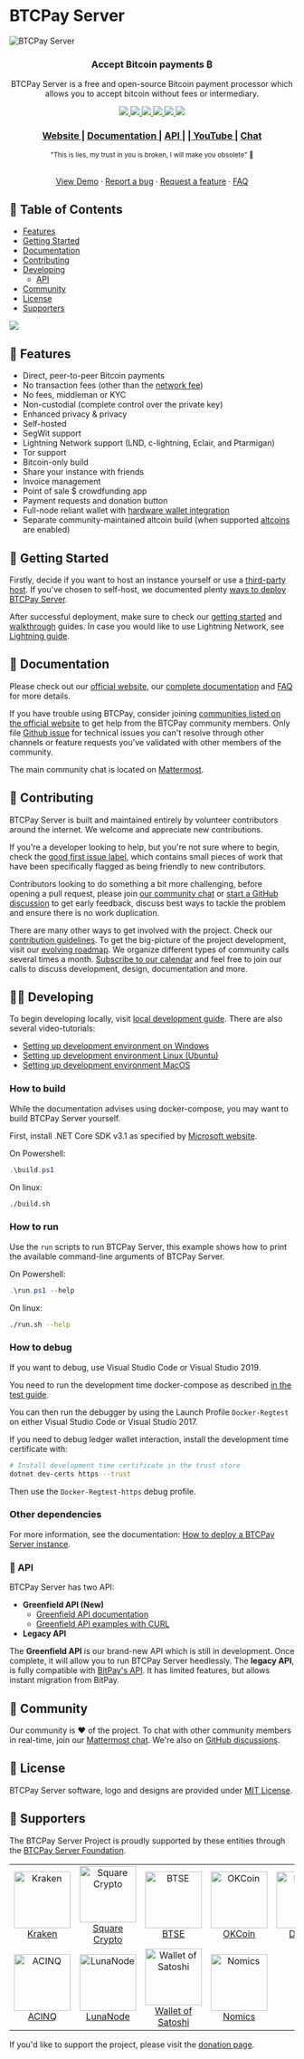 # BTCPay Server

![BTCPay Server](BTCPayServer/wwwroot/img/btc_pay_BG_twitter.png)

<h3 align="center">
  Accept Bitcoin payments ₿
</h3>
<p align="center"> BTCPay Server is a free and open-source Bitcoin payment processor which allows you to accept bitcoin without fees or intermediary.
</p>
<p align="center">
  <a href="https://circleci.com/gh/btcpayserver/btcpayserver">
    <img src="https://img.shields.io/circleci/build/github/btcpayserver/btcpayserver"/>
  </a>
  <a href="https://github.com/btcpayserver/btcpayserver/releases/">
    <img src="https://img.shields.io/github/v/release/btcpayserver/btcpayserver"/>
  </a>
  <a href="https://github.com/btcpayserver/btcpayserver/blob/master/LICENSE">
      <img src="https://img.shields.io/github/license/btcpayserver/btcpayserver"/>
  </a>     
  <a href="https://docs.btcpayserver.org/Contribute/">
    <img src="https://img.shields.io/badge/PRs-welcome-brightgreen.svg"/>
  </a>
  <a href="https://chat.btcpayserver.org/">
    <img src="https://img.shields.io/badge/Community%20Chat-Mattermost-%230058cc"/>
  </a>
  <a href="https://twitter.com/intent/follow?screen_name=btcpayserver">
    <img src="https://img.shields.io/twitter/follow/btcpayserver.svg?label=Follow%20@btcpayserver"/>
  </a>
</p>

<div align="center">
  <h3>
    <a href="https://btcpayserver.org">
      Website
    </a>
    <span> | </span>
    <a href="https://docs.btcpayserver.org">
      Documentation
    </a>
    <span> | </span>
    <a href="https://docs.btcpayserver.org/API/Greenfield/v1/">
      API
    </a>
    <span> | </span>
    <a href="https://docs.btcpayserver.org/Contribute/>"
      Contribute
    </a>
    <span> | </span>
    <a href="https://www.youtube.com/btcpayserver/">
      YouTube
    </a>
    <span> | </span>
    <a href="https://chat.btcpayserver.org/">
      Chat
    </a>
  </h3>
</div>

<div align="center">
  <sub>"This is lies, my trust in you is broken, I will make you obsolete" 💚
  </a>
</div>
<br/>

<p align="center">
  <a href="https://mainnet.demo.btcpayserver.org">View Demo</a>
  ·
  <a href="https://github.com/btcpayserver/btcpayserver/issues/new/choose">Report a bug</a>
  ·
  <a href="https://github.com/btcpayserver/btcpayserver/discussions/new">Request a feature</a>
  ·
  <a href="https://docs.btcpayserver.org/FAQ/">FAQ</a>
</p>

## 💼 Table of Contents

* [Features](#-features)
* [Getting Started](#-getting-started)
* [Documentation](#-documentation)
* [Contributing](#-contributing)
* [Developing](#-developing)
  * [API](#-api)
* [Community](#-community)
* [License](#-license)
* [Supporters](#-supporters)

![](https://raw.githubusercontent.com/btcpayserver/btcpayserver-doc/master/docs/img/BTCPayServerScreenshot.png)

## 🎨 Features

* Direct, peer-to-peer Bitcoin payments
* No transaction fees (other than the [network fee](https://en.bitcoin.it/wiki/Miner_fees))
* No fees, middleman or KYC
* Non-custodial (complete control over the private key)
* Enhanced privacy & privacy
* Self-hosted
* SegWit support
* Lightning Network support (LND, c-lightning, Eclair, and Ptarmigan)
* Tor support
* Bitcoin-only build
* Share your instance with friends
* Invoice management
* Point of sale $ crowdfunding app
* Payment requests and donation button
* Full-node reliant wallet with [hardware wallet integration](https://docs.btcpayserver.org/Vault/)
* Separate community-maintained altcoin build (when supported [altcoins](https://docs.btcpayserver.org/FAQ/FAQ-Altcoin/) are enabled)

## 🚀 Getting Started

Firstly, decide if you want to host an instance yourself or use a [third-party host](https://docs.btcpayserver.org/ThirdPartyHosting/). If you've chosen to self-host, we documented plenty [ways to deploy BTCPay Server](https://docs.btcpayserver.org/Deployment/).

After successful deployment, make sure to check our [getting started](https://docs.btcpayserver.org/RegisterAccount/) and [walkthrough](https://docs.btcpayserver.org/Walkthrough/) guides. In case you would like to use Lightning Network, see [Lightning guide](https://docs.btcpayserver.org/LightningNetwork/).

## 📗 Documentation

Please check out our [official website](https://btcpayserver.org/), our [complete documentation](https://docs.btcpayserver.org/) and [FAQ](https://docs.btcpayserver.org/FAQ/) for more details.

If you have trouble using BTCPay, consider joining [communities listed on the official website](https://btcpayserver.org/#communityCTA) to get help from the BTCPay community members. Only file [Github issue](https://github.com/btcpayserver/btcpayserver/issues) for technical issues you can't resolve through other channels or feature requests you've validated with other members of the community.

The main community chat is located on [Mattermost](https://chat.btcpayserver.org/).

## 🤝 Contributing

BTCPay Server is built and maintained entirely by volunteer contributors around the internet. We welcome and appreciate new contributions.

If you're a developer looking to help, but you're not sure where to begin, check the [good first issue label](https://github.com/btcpayserver/btcpayserver/issues?q=is%3Aissue+is%3Aopen+label%3A%22good+first+issue%22), which contains small pieces of work that have been specifically flagged as being friendly to new contributors.

Contributors looking to do something a bit more challenging, before opening a pull request, please join [our community chat](https://chat.btcpayserver.org/) or [start a GitHub discussion](https://github.com/btcpayserver/btcpayserver/discussions) to get early feedback, discuss best ways to tackle the problem and ensure there is no work duplication.

There are many other ways to get involved with the project. Check our [contribution guidelines](https://docs.btcpayserver.org/Contribute/). To get the big-picture of the project development, visit our [evolving roadmap](https://github.com/orgs/btcpayserver/projects/9). We organize different types of community calls several times a month. [Subscribe to our calendar](https://github.com/btcpayserver/organization#calendar) and feel free to join our calls to discuss development, design, documentation and more.

## 🧑‍💻 Developing

To begin developing locally, visit [local development guide](https://docs.btcpayserver.org/LocalDevelopment/). There are also several video-tutorials:

* [Setting up development environment on Windows](https://www.youtube.com/watch?v=ZePbMPSIvHM)
* [Setting up development environment Linux (Ubuntu)](https://www.youtube.com/watch?v=j486T_Rk-yw&t)
* [Setting up development environment MacOS](https://www.youtube.com/watch?v=GWR_CcMsEV0)

### How to build

While the documentation advises using docker-compose, you may want to build BTCPay Server yourself.

First, install .NET Core SDK v3.1 as specified by [Microsoft website](https://dotnet.microsoft.com/download/dotnet-core/3.1).

On Powershell:

```powershell
.\build.ps1
```

On linux:

```sh
./build.sh
```

### How to run

Use the `run` scripts to run BTCPay Server, this example shows how to print the available command-line arguments of BTCPay Server.

On Powershell:

```powershell
.\run.ps1 --help
```

On linux:

```sh
./run.sh --help
```

### How to debug

If you want to debug, use Visual Studio Code or Visual Studio 2019.

You need to run the development time docker-compose as described [in the test guide](./BTCPayServer.Tests/README.md).

You can then run the debugger by using the Launch Profile `Docker-Regtest` on either Visual Studio Code or Visual Studio 2017.

If you need to debug ledger wallet interaction, install the development time certificate with:

```bash
# Install development time certificate in the trust store
dotnet dev-certs https --trust
```
Then use the `Docker-Regtest-https` debug profile.

### Other dependencies

For more information, see the documentation:
[How to deploy a BTCPay Server instance](https://docs.btcpayserver.org/Deployment/).

### 🧪 API

BTCPay Server has two API:

- **Greenfield API (New)**
  - [Greenfield API documentation](https://docs.btcpayserver.org/API/Greenfield/v1/)
  - [Greenfield API examples with CURL](https://docs.btcpayserver.org/GreenFieldExample/)
- **Legacy API**

The **Greenfield API** is our brand-new API which is still in development. Once complete, it will allow you to run BTCPay Server heedlessly.
The **legacy API**, is fully compatible with [BitPay's API](https://bitpay.com/api/). It has limited features, but allows instant migration from BitPay.

## 💚 Community

Our community is ❤️ of the project. To chat with other community members in real-time, join our [Mattermost chat](https://chat.btcpayserver.org). We're also on [GitHub discussions](https://github.com/btcpayserver/btcpayserver/discussions).

## 📝 License

BTCPay Server software, logo and designs are provided under [MIT License](https://github.com/btcpayserver/btcpayserver/blob/master/LICENSE).

## 🙏 Supporters

The BTCPay Server Project is proudly supported by these entities through the [BTCPay Server Foundation](https://foundation.btcpayserver.org/).

<table>
  <tbody>
    <tr>
      <td align="center" valign="middle">
        <a href="https://kraken.com" target="_blank">
          <img  src="BTCPayServer/wwwroot/img/kraken.svg" alt="Kraken" height=100>
          <br/>
          <span>Kraken</span>
        </a>
      </td>
      <td align="center" valign="middle">
        <a href="https://twitter.com/sqcrypto" target="_blank">
          <img  src="BTCPayServer/wwwroot/img/squarecrypto.svg" alt="Square Crypto" height=100>
          <br/>
          <span>Square Crypto</span>
        </a>
      </td>
      <td align="center" valign="middle">
        <a href="https://www.btse.com" target="_blank">
          <img  src="BTCPayServer/wwwroot/img/btse.svg" alt="BTSE" height=100>
          <br/>
          <span>BTSE</span>
        </a>
      </td>
      <td align="center" valign="middle">
        <a href="https://www.okcoin.com/" target="_blank">
          <img  src="BTCPayServer/wwwroot/img/okcoin.svg" alt="OKCoin" height=100>
          <br/>
          <span>OKCoin</span>
        </a>
      </td>
      <td align="center" valign="middle">
        <a href="https://www.dglab.com/en/" target="_blank">
          <img  src="BTCPayServer/wwwroot/img/dglab.svg" alt="DG Lab" height=100>
          <br/>
          <span>DG Lab</span>
        </a>
      </td>
    </tr>
    <tr>
       <td align="center" valign="middle">
        <a href="https://acinq.co/" target="_blank">
          <img  src="BTCPayServer/wwwroot/img/acinq-logo.svg" alt="ACINQ" height=100>
          <br/>
          <span>ACINQ</span>
        </a>
      </td>
      <td align="center" valign="middle">
        <a href="https://lunanode.com" target="_blank">
          <img  src="BTCPayServer/wwwroot/img/lunanode.svg" alt="LunaNode" height=100>
          <br/>
          <span>LunaNode</span>
        </a>
      </td>
      <td align="center" valign="middle">
        <a href="https://walletofsatoshi.com/" target="_blank">
          <img  src="BTCPayServer/wwwroot/img/walletofsatoshi.svg" alt="Wallet of Satoshi" height=100>
          <br/>
          <span>Wallet of Satoshi</span>
        </a>
      </td>
       <td align="center" valign="middle">
        <a href="https://nomics.com/" target="_blank">
          <img  src="BTCPayServer/wwwroot/img/nomics.svg" alt="Nomics" height=100>
          <br/>
          <span>Nomics</span>
        </a>
      </td>
    </tr>
  </tbody>
</table>

If you'd like to support the project, please visit the [donation page](https://btcpayserver.org/donate/).
